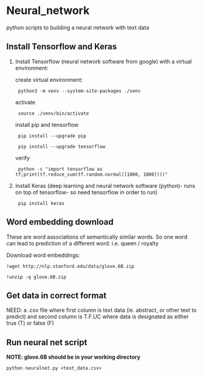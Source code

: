 # Neural_network
python scripts to building a neural network with text data

## Install Tensorflow and Keras

1. Install Tensorflow (neural network software from google) with a virtual environment:

    create virtual environment:
    
        python3 -m venv --system-site-packages ./venv
        
    activate
    
        source ./venv/bin/activate
        
    install pip and tensorflow
    
        pip install --upgrade pip
        
        pip install --upgrade tensorflow

    verify
    
        python -c "import tensorflow as tf;print(tf.reduce_sum(tf.random.normal([1000, 1000])))"

2. Install Keras (deep learning and neural network software (python)- runs on top of tensorflow- so need tensorflow in order to run)

        pip install keras
        

## Word embedding download
These are word associations of semantically similar words. So one word can lead to prediction of a different word: i.e. queen / royalty

Download word embeddings:

    !wget http://nlp.stanford.edu/data/glove.6B.zip
    
    !unzip -q glove.6B.zip
    
## Get data in correct format

  NEED: a .csv file where first column is text data (ie. abstract, or other text to predict) and second column is T.F.UC where data is designated as either true (T) or false (F)

## Run neural net script

**NOTE: glove.6B should be in your working directory**

    python neuralnet.py <text_data.csv>
    
    
